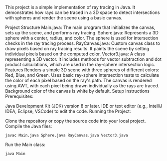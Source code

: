 This project is a simple implementation of ray tracing in Java. It demonstrates how rays can be traced in a 3D space to detect intersections with spheres and render the scene using a basic canvas.

Project Structure
Main.java: The main program that initializes the canvas, sets up the scene, and performs ray tracing.
Sphere.java: Represents a 3D sphere with a center, radius, and color. The sphere is used for intersection checks in the ray tracing process.
RayCanvas.java: Custom canvas class to draw pixels based on ray tracing results. It paints the scene by setting individual pixels based on the computed color.
Vector3.java: A class representing a 3D vector. It includes methods for vector subtraction and dot product calculations, which are used in the ray-sphere intersection logic.
Features
Renders a simple 3D scene with three spheres of different colors: Red, Blue, and Green.
Uses basic ray-sphere intersection tests to calculate the color of each pixel based on the ray's path.
The canvas is rendered using AWT, with each pixel being drawn individually as the rays are traced.
Background color of the canvas is white by default.
Setup Instructions
Prerequisites:

Java Development Kit (JDK) version 8 or later.
IDE or text editor (e.g., IntelliJ IDEA, Eclipse, VSCode) to edit the code.
Running the Project:

Clone the repository or copy the source code into your local project.
Compile the Java files:
```
javac Main.java Sphere.java RayCanvas.java Vector3.java
```
Run the Main class:
```
java Main
```
